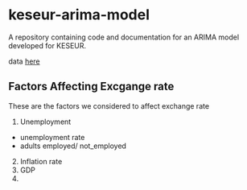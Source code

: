 # keseur-arima-model
A repository containing code and documentation for an ARIMA model developed for KESEUR.

data [here]("https://www.centralbank.go.ke/statistics/exchange-rates/#")


## Factors Affecting Excgange rate
These are the factors we considered to affect exchange rate 
1. Unemployment 
* unemployment rate
* adults employed/ not_employed

2. Inflation rate
3. GDP
4. 